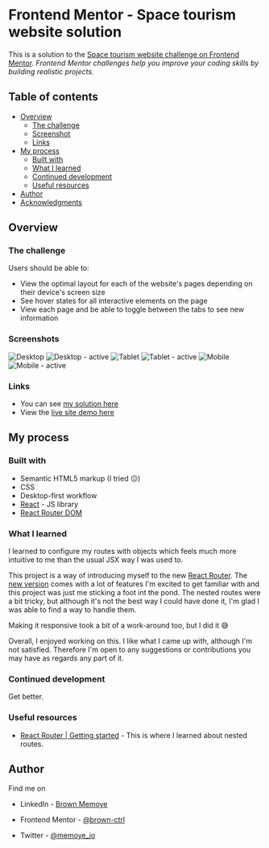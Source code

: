 # Frontend Mentor - Space tourism website solution

This is a solution to the [Space tourism website challenge on Frontend Mentor](https://www.frontendmentor.io/challenges/space-tourism-multipage-website-gRWj1URZ3).
_Frontend Mentor challenges help you improve your coding skills by building realistic projects._

## Table of contents

- [Overview](#overview)
  - [The challenge](#the-challenge)
  - [Screenshot](#screenshot)
  - [Links](#links)
- [My process](#my-process)
  - [Built with](#built-with)
  - [What I learned](#what-i-learned)
  - [Continued development](#continued-development)
  - [Useful resources](#useful-resources)
- [Author](#author)
- [Acknowledgments](#acknowledgments)

## Overview

### The challenge

Users should be able to:

- View the optimal layout for each of the website's pages depending on their device's screen size
- See hover states for all interactive elements on the page
- View each page and be able to toggle between the tabs to see new information

### Screenshots

![Desktop](/src/assets/mySolution/desktop.png)
![Desktop - active](/src/assets/mySolution/desktop_active.png)
![Tablet](/src/assets/mySolution/iPad%20Mini.png)
![Tablet - active](/src/assets/mySolution/iPad%20Mini_active.png)
![Mobile](/src/assets/mySolution/iPhone%20SE.png)
![Mobile - active](/src/assets/mySolution/iPhone%20SE_active.png)

### Links

- You can see [my solution here](https://www.frontendmentor.io/solutions/space-tourism-multipage-website-my-first-solution-Ogi6di7dIP)
- View the [live site demo here](https://space-tourism-ui.vercel.app/)

## My process

### Built with

- Semantic HTML5 markup (I tried 😑)
- CSS
- Desktop-first workflow
- [React](https://reactjs.org/) - JS library
- [React Router DOM](https://reactrouter.com/en/main)

### What I learned

I learned to configure my routes with objects which feels much more intuitive to me than the usual JSX way I was used to.

This project is a way of introducing myself to the new [React Router](https://reactrouter.com/en/main). The [new version](https://reactrouter.com/en/main/start/overview) comes with a lot of features I'm excited to get familiar with and this project was just me sticking a foot int the pond. The nested routes were a bit tricky, but although it's not the best way I could have done it, I'm glad I was able to find a way to handle them.

Making it responsive took a bit of a work-around too, but I did it 😅

Overall, I enjoyed working on this. I like what I came up with, although I'm not satisfied. Therefore I'm open to any suggestions or contributions you may have as regards any part of it.

### Continued development

Get better.

### Useful resources

- [React Router | Getting started](https://reactrouter.com/en/main/start/tutorial) - This is where I learned about nested routes.

## Author

Find me on

- LinkedIn - [Brown Memoye](https://www.linkedin.com/in/b-me)

- Frontend Mentor - [@brown-ctrl](https://www.frontendmentor.io/profile/brown-ctrl)
- Twitter - [@memoye_io](https://www.twitter.com/memoye_io)
